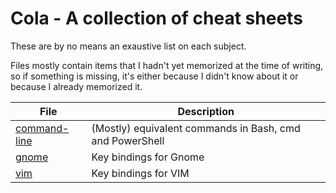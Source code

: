 # Cola - A collection of cheat sheets

These are by no means an exaustive list on each subject.

Files mostly contain items that I hadn't yet memorized at the time of writing, so if something is missing, it's either because I didn't know about it or because I already memorized it.

File|Description
---|---
[command-line](command-line.md)|(Mostly) equivalent commands in Bash, cmd and PowerShell
[gnome](gnome.md)|Key bindings for Gnome
[vim](vim.md)|Key bindings for VIM
